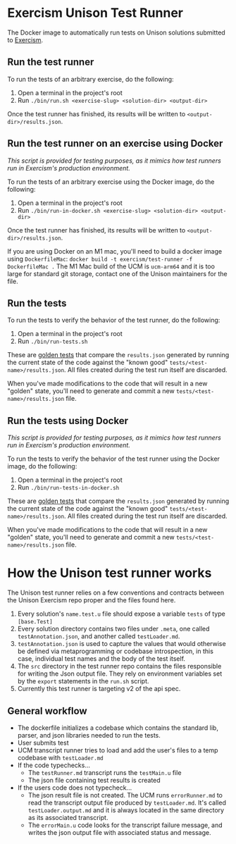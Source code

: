 # Exercism Unison Test Runner

The Docker image to automatically run tests on Unison solutions submitted to [Exercism].

## Run the test runner

To run the tests of an arbitrary exercise, do the following:

1. Open a terminal in the project's root
2. Run `./bin/run.sh <exercise-slug> <solution-dir> <output-dir>`

Once the test runner has finished, its results will be written to `<output-dir>/results.json`.

## Run the test runner on an exercise using Docker

_This script is provided for testing purposes, as it mimics how test runners run in Exercism's production environment._

To run the tests of an arbitrary exercise using the Docker image, do the following:

1. Open a terminal in the project's root
2. Run `./bin/run-in-docker.sh <exercise-slug> <solution-dir> <output-dir>`

Once the test runner has finished, its results will be written to `<output-dir>/results.json`.

If you are using Docker on an M1 mac, you'll need to build a docker image using `DockerfileMac`: `docker build -t exercism/test-runner -f DockerfileMac .` The M1 Mac build of the UCM is `ucm-arm64` and it is too large for standard git storage, contact one of the Unison maintainers for the file.

## Run the tests

To run the tests to verify the behavior of the test runner, do the following:

1. Open a terminal in the project's root
2. Run `./bin/run-tests.sh`

These are [golden tests][golden] that compare the `results.json` generated by running the current state of the code against the "known good" `tests/<test-name>/results.json`. All files created during the test run itself are discarded.

When you've made modifications to the code that will result in a new "golden" state, you'll need to generate and commit a new `tests/<test-name>/results.json` file.

## Run the tests using Docker

_This script is provided for testing purposes, as it mimics how test runners run in Exercism's production environment._

To run the tests to verify the behavior of the test runner using the Docker image, do the following:

1. Open a terminal in the project's root
2. Run `./bin/run-tests-in-docker.sh`

These are [golden tests][golden] that compare the `results.json` generated by running the current state of the code against the "known good" `tests/<test-name>/results.json`. All files created during the test run itself are discarded.

When you've made modifications to the code that will result in a new "golden" state, you'll need to generate and commit a new `tests/<test-name>/results.json` file.

[test-runners]: https://github.com/exercism/docs/tree/main/building/tooling/test-runners
[golden]: https://ro-che.info/articles/2017-12-04-golden-tests
[exercism]: https://exercism.io

# How the Unison test runner works

The Unison test runner relies on a few conventions and contracts between the Unison Exercism repo proper and the files found here.

1. Every solution's `name.test.u` file should expose a variable `tests` of type `[base.Test]`
2. Every solution directory contains two files under `.meta`, one called `testAnnotation.json`, and another called `testLoader.md`.
3. `testAnnotation.json` is used to capture the values that would otherwise be defined via metaprogramming or codebase introspection, in this case, individual test names and the body of the test itself.
3. The `src` directory in the test runner repo contains the files responsible for writing the Json output file. They rely on environment variables set by the `export` statements in the `run.sh` script.
4. Currently this test runner is targeting v2 of the api spec.

## General workflow

* The dockerfile initializes a codebase which contains the standard lib, parser, and json libraries needed to run the tests.
* User submits test
* UCM transcript runner tries to load and add the user's files to a temp codebase with `testLoader.md`
* If the code typechecks...
   * The `testRunner.md` transcript runs the `testMain.u` file
   * The json file containing test results is created
* If the users code does not typecheck...
   * The json result file is not created. The UCM runs `errorRunner.md` to read the transcript output file produced by `testLoader.md`. It's called `testLoader.output.md` and it is always located in the same directory as its associated transcript.
   * The `errorMain.u` code looks for the transcript failure message, and writes the json output file with associated status and message.
